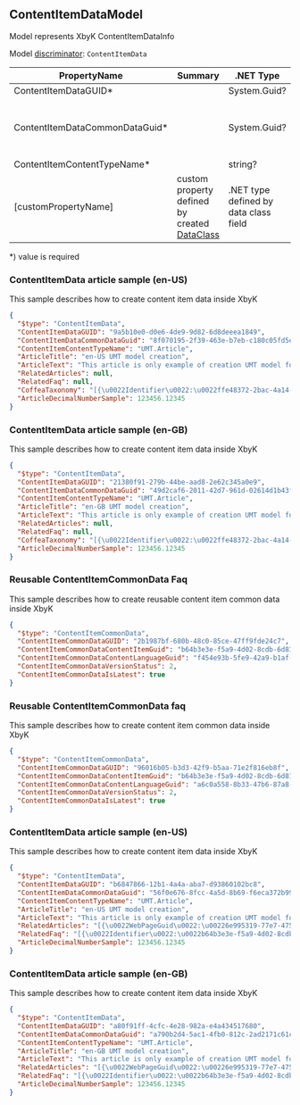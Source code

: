 <!-- generated file with tool "Kentico.Xperience.UMT.DocUtils" - edited through template "UmtModel.cshtml" -->
## ContentItemDataModel
Model represents XbyK ContentItemDataInfo

Model [discriminator](../UmtModel.md#discriminator): `ContentItemData`

|PropertyName|Summary|.NET Type|Notes|
|---|---|---|---|
|ContentItemDataGUID\*||System.Guid?|[UniqueId](../UmtModel.md#UniqueId)|
|ContentItemDataCommonDataGuid\*||System.Guid?|Reference to [ContentItemCommonDataInfo](../References.md#ContentItemCommonDataInfo) on property ContentItemDataCommonDataID **required**|
|ContentItemContentTypeName\*||string?||
|[customPropertyName]|custom property defined by created [DataClass](./DataClassModel.md)|.NET type defined by data class field||

<p>*) value is required</p>


### ContentItemData article sample (en-US)
This sample describes how to create content item data inside XbyK
```json
{
  "$type": "ContentItemData",
  "ContentItemDataGUID": "9a5b10e0-d0e6-4de9-9d82-6d8deeea1849",
  "ContentItemDataCommonDataGuid": "8f070195-2f39-463e-b7eb-c180c05fd5e0",
  "ContentItemContentTypeName": "UMT.Article",
  "ArticleTitle": "en-US UMT model creation",
  "ArticleText": "This article is only example of creation UMT model for en-US language",
  "RelatedArticles": null,
  "RelatedFaq": null,
  "CoffeaTaxonomy": "[{\u0022Identifier\u0022:\u0022ffe48372-2bac-4a14-ad8c-c86f3f54c7c5\u0022}]",
  "ArticleDecimalNumberSample": 123456.12345
}
```

### ContentItemData article sample (en-GB)
This sample describes how to create content item data inside XbyK
```json
{
  "$type": "ContentItemData",
  "ContentItemDataGUID": "21380f91-279b-44be-aad8-2e62c345a0e9",
  "ContentItemDataCommonDataGuid": "49d2caf6-2011-42d7-961d-02614d1b43f4",
  "ContentItemContentTypeName": "UMT.Article",
  "ArticleTitle": "en-GB UMT model creation",
  "ArticleText": "This article is only example of creation UMT model for en-GB language",
  "RelatedArticles": null,
  "RelatedFaq": null,
  "CoffeaTaxonomy": "[{\u0022Identifier\u0022:\u0022ffe48372-2bac-4a14-ad8c-c86f3f54c7c5\u0022}]",
  "ArticleDecimalNumberSample": 123456.12345
}
```

### Reusable ContentItemCommonData Faq
This sample describes how to create reusable content item common data inside XbyK
```json
{
  "$type": "ContentItemCommonData",
  "ContentItemCommonDataGUID": "2b1987bf-680b-48c0-85ce-47ff9fde24c7",
  "ContentItemCommonDataContentItemGuid": "b64b3e3e-f5a9-4d02-8cdb-6d81805c0fee",
  "ContentItemCommonDataContentLanguageGuid": "f454e93b-5fe9-42a9-b1af-b572234ed9c4",
  "ContentItemCommonDataVersionStatus": 2,
  "ContentItemCommonDataIsLatest": true
}
```

### Reusable ContentItemCommonData faq
This sample describes how to create content item common data inside XbyK
```json
{
  "$type": "ContentItemCommonData",
  "ContentItemCommonDataGUID": "96016b05-b3d3-42f9-b5aa-71e2f816eb8f",
  "ContentItemCommonDataContentItemGuid": "b64b3e3e-f5a9-4d02-8cdb-6d81805c0fee",
  "ContentItemCommonDataContentLanguageGuid": "a6c0a558-8b33-47b6-87a8-491b437c9923",
  "ContentItemCommonDataVersionStatus": 2,
  "ContentItemCommonDataIsLatest": true
}
```

### ContentItemData article sample (en-US)
This sample describes how to create content item data inside XbyK
```json
{
  "$type": "ContentItemData",
  "ContentItemDataGUID": "b6847866-12b1-4a4a-aba7-d93860102bc8",
  "ContentItemDataCommonDataGuid": "56f0e676-8fcc-4a5d-8b69-f6eca372b998",
  "ContentItemContentTypeName": "UMT.Article",
  "ArticleTitle": "en-US UMT model creation",
  "ArticleText": "This article is only example of creation UMT model for en-US language",
  "RelatedArticles": "[{\u0022WebPageGuid\u0022:\u00226e995319-77e7-475e-9ebb-607bdbf5af9a\u0022}]",
  "RelatedFaq": "[{\u0022Identifier\u0022:\u0022b64b3e3e-f5a9-4d02-8cdb-6d81805c0fee\u0022}]",
  "ArticleDecimalNumberSample": 123456.12345
}
```

### ContentItemData article sample (en-GB)
This sample describes how to create content item data inside XbyK
```json
{
  "$type": "ContentItemData",
  "ContentItemDataGUID": "a80f91ff-4cfc-4e28-982a-e4a434517680",
  "ContentItemDataCommonDataGuid": "a790b2d4-5ac1-4fb0-812c-2ad2171c61c9",
  "ContentItemContentTypeName": "UMT.Article",
  "ArticleTitle": "en-GB UMT model creation",
  "ArticleText": "This article is only example of creation UMT model for en-GB language",
  "RelatedArticles": "[{\u0022WebPageGuid\u0022:\u00226e995319-77e7-475e-9ebb-607bdbf5af9a\u0022}]",
  "RelatedFaq": "[{\u0022Identifier\u0022:\u0022b64b3e3e-f5a9-4d02-8cdb-6d81805c0fee\u0022}]",
  "ArticleDecimalNumberSample": 123456.12345
}
```
